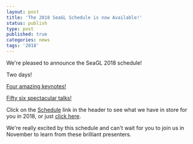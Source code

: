 ```yaml
---
layout: post
title: 'The 2018 SeaGL Schedule is now Available!'
status: publish
type: post
published: true
categories: news
tags: '2018'
---
```


We're pleased to announce the SeaGL 2018 schedule!

Two days!

[Four amazing keynotes!](/news/2018/05/28/our_2018_keynoters)

[Fifty six spectacular talks!](https://osem.seagl.org/conferences/seagl2018/schedule)

Click on the [Schedule](https://osem.seagl.org/conferences/seagl2018/schedule) link in the header to see what we have in store for you in 2018, or just [click here](https://osem.seagl.org/conferences/seagl2018/schedule).

We're really excited by this schedule and can't wait for you to join us in November to learn from these brilliant presenters.
